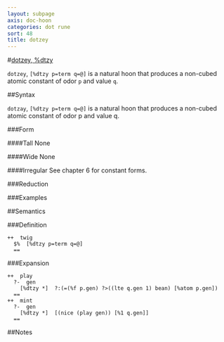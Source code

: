 ```yaml
---
layout: subpage
axis: doc-hoon
categories: dot rune
sort: 48
title: dotzey
---
```




#[dotzey, %dtzy](#dttr)

`dotzey`, `[%dtzy p=term q=@]` is a natural hoon that produces a non-cubed atomic constant of odor `p` and value `q`.

##Syntax

`dotzay`, `[%dtzy p=term q=@]` is a natural hoon that produces a non-cubed atomic constant of odor p and value q.

###Form

####Tall
None

####Wide
None

####Irregular
See chapter 6 for constant forms.

###Reduction

###Examples

##Semantics

###Definition

    ++  twig  
      $%  [%dtzy p=term q=@]
      ==

###Expansion

    ++  play
      ?-  gen
        [%dtzy *]  ?:(=(%f p.gen) ?>((lte q.gen 1) bean) [%atom p.gen])
      ==
    ++  mint
      ?-  gen
        [%dtzy *]  [(nice (play gen)) [%1 q.gen]]
      ==

##Notes

